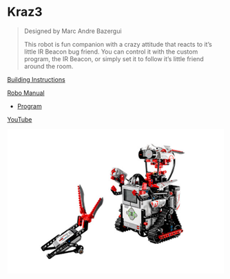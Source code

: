 # Kraz3

> Designed by Marc Andre Bazergui
> 
> This robot is fun companion with a crazy attitude that reacts to it’s little IR Beacon bug friend. You can control it with the custom program, the IR Beacon, or simply set it to follow it’s little friend around the room.

[Building Instructions](https://www.lego.com/cdn/cs/set/assets/blt5fb1f3a1f49f29b7/KRAZ3.pdf)

[Robo Manual](https://robomanuals.com/product/kraz3)
- [Program](https://drive.google.com/file/d/1yKAfQv2YoExGQiHJxoU5e25xKp1IO7hL/view)

[YouTube](https://www.youtube.com/watch?v=1GD0k_VaKM4)

![](Kraz3.jpg)
